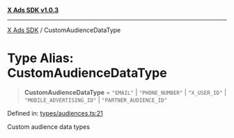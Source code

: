 [**X Ads SDK v1.0.3**](../README.md)

***

[X Ads SDK](../globals.md) / CustomAudienceDataType

# Type Alias: CustomAudienceDataType

> **CustomAudienceDataType** = `"EMAIL"` \| `"PHONE_NUMBER"` \| `"X_USER_ID"` \| `"MOBILE_ADVERTISING_ID"` \| `"PARTNER_AUDIENCE_ID"`

Defined in: [types/audiences.ts:21](https://github.com/kage1020/x-ads-sdk/blob/main/src/types/audiences.ts#L21)

Custom audience data types
